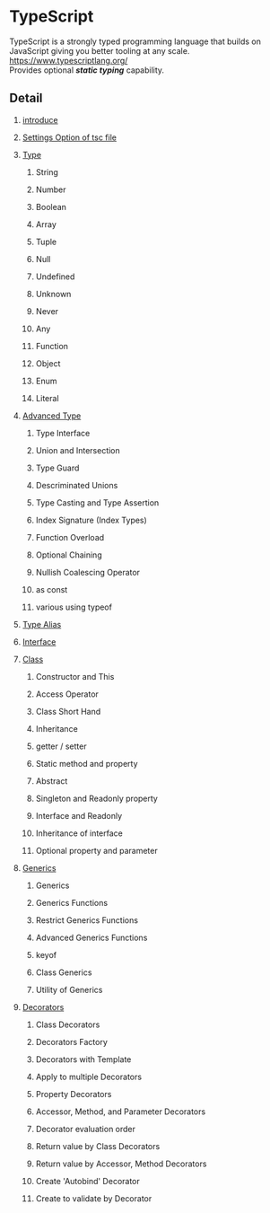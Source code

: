 # TypeScript

TypeScript is a strongly typed programming language that builds on JavaScript giving you better tooling at any scale.  
<https://www.typescriptlang.org/>  
Provides optional ***static typing*** capability.  

## Detail

1. [introduce](https://github.com/takyu/knowledge/tree/main/Basic_TypeScript/01)

2. [Settings Option of tsc file](https://github.com/takyu/knowledge/tree/main/Basic_TypeScript/02)

3. [Type](https://github.com/takyu/knowledge/tree/main/Basic_TypeScript/03)

	1. String

	2. Number

	3. Boolean

	4. Array

	5. Tuple

	6. Null

	7. Undefined

	8. Unknown

	9. Never

	10. Any

	11. Function

	12. Object

	13. Enum

	14. Literal

4. [Advanced Type](https://github.com/takyu/knowledge/tree/main/Basic_TypeScript/04)

	1. Type Interface

	2. Union and Intersection

	3. Type Guard

	4. Descriminated Unions

	5. Type Casting and Type Assertion

	6. Index Signature (Index Types)

	7. Function Overload

	8. Optional Chaining

	9. Nullish Coalescing Operator

	10. as const

	11. various using typeof

5. [Type Alias](https://github.com/takyu/knowledge/tree/main/Basic_TypeScript/05)

6. [Interface](https://github.com/takyu/knowledge/tree/main/Basic_TypeScript/06)

7. [Class](https://github.com/takyu/knowledge/tree/main/Basic_TypeScript/07)

	1. Constructor and This

	2. Access Operator

	3. Class Short Hand

	4. Inheritance

	5. getter / setter

	6. Static method and property

	7. Abstract

	8. Singleton and Readonly property

	9. Interface and Readonly

	10. Inheritance of interface

	11. Optional property and parameter

8. [Generics](https://github.com/takyu/knowledge/tree/main/Basic_TypeScript/08)

	1. Generics

	2. Generics Functions

	3. Restrict Generics Functions

	4. Advanced Generics Functions

	5. keyof

	6. Class Generics

	7. Utility of Generics

9. [Decorators](https://github.com/takyu/knowledge/tree/main/Basic_TypeScript/09)

	1. Class Decorators

	2. Decorators Factory

	3. Decorators with Template

	4. Apply to multiple Decorators

	5. Property Decorators

	6. Accessor, Method, and Parameter Decorators

	7. Decorator evaluation order

	8. Return value by Class Decorators

	9. Return value by Accessor, Method Decorators

	10. Create 'Autobind' Decorator

	11. Create to validate by Decorator
